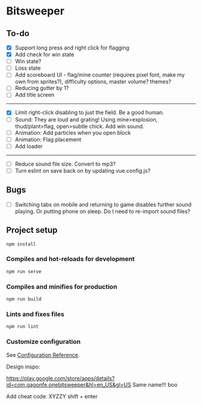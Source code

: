 # Bitsweeper

## To-do
- [x] Support long press and right click for flagging
- [x] Add check for win state
- [ ] Win state?
- [ ] Loss state
- [ ] Add scoreboard UI - flag/mine counter (requires pixel font, make my own from sprites?), difficulty options, master volume? themes?
- [ ] Reducing gutter by 1?
- [ ] Add title screen

---
- [x] Limit right-click disabling to just the field. Be a good human.
- [ ] Sound: They are loud and grating! Using mine>explosion, thud/plant>flag, open>subtle chick. Add win sound.
- [ ] Animation: Add particles when you open block
- [ ] Animation: Flag placement
- [ ] Add loader
---
- [ ] Reduce sound file size. Convert to mp3?
- [ ] Turn eslint on save back on by updating vue.config.js?

## Bugs
- [ ] Switching tabs on mobile and returning to game disables further sound playing. Or putting phone on sleep. Do I need to re-import sound files?



## Project setup
```
npm install
```

### Compiles and hot-reloads for development
```
npm run serve
```

### Compiles and minifies for production
```
npm run build
```

### Lints and fixes files
```
npm run lint
```

### Customize configuration
See [Configuration Reference](https://cli.vuejs.org/config/).


Design inspo:

https://play.google.com/store/apps/details?id=com.gagonfe.onebitsweeper&hl=en_US&gl=US
Same name!!! boo


Add cheat code: XYZZY shift + enter



